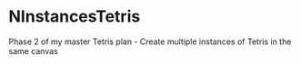 # NInstancesTetris
Phase 2 of my master Tetris plan - Create multiple instances of Tetris in the same canvas

